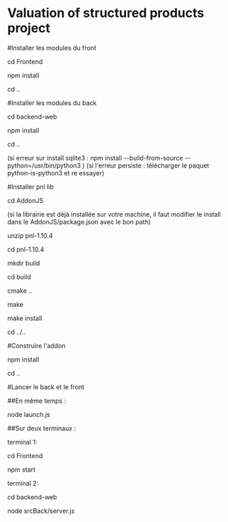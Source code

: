 # Valuation of structured products project
#Installer les modules du front

cd Frontend

npm install

cd ..

#Installer les modules du back

cd backend-web

npm install

cd ..

(si erreur sur install sqlite3 : npm install --build-from-source --python=/usr/bin/python3 )
(si l'erreur persiste : télécharger le paquet python-is-python3 et re essayer)

#Installer pnl lib

cd AddonJS

(si la librairie est déjà installée sur votre machine, il faut modifier le install dans le AddonJS/package.json avec le bon path)

unzip pnl-1.10.4

cd pnl-1.10.4

mkdir build

cd build

cmake ..

make

make install

cd ../..

#Construire l'addon

npm install

cd ..

#Lancer le back et le front

##En même temps :

node launch.js

##Sur deux terminaux :

terminal 1:

cd Frontend

npm start

terminal 2:

cd backend-web

node srcBack/server.js
